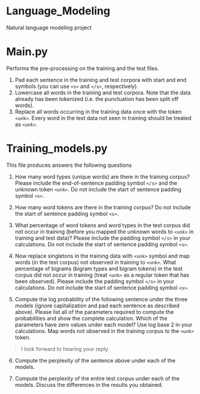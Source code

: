 # Language_Modeling
Natural language modeling project

# Main.py
Performs the pre-processing on the training and the test files.
1. Pad each sentence in the training and test corpora with start and end symbols (you can
use `<s>` and `</s>`, respectively).
2. Lowercase all words in the training and test corpora. Note that the data already has
been tokenized (i.e. the punctuation has been split off words).
3. Replace all words occurring in the training data once with the token `<unk>`. Every word
in the test data not seen in training should be treated as `<unk>`.

# Training_models.py
This file produces answers the following questions

1. How many word types (unique words) are there in the training corpus? Please include
the end-of-sentence padding symbol `</s>` and the unknown token `<unk>`. Do not include
the start of sentence padding symbol `<s>`.

2. How many word tokens are there in the training corpus? Do not include the start of
sentence padding symbol `<s>`.

3. What percentage of word tokens and word types in the test corpus did not occur in
training (before you mapped the unknown words to `<unk>` in training and test data)?
Please include the padding symbol `</s>` in your calculations. Do not include the start
of sentence padding symbol `<s>`.

4. Now replace singletons in the training data with `<unk>` symbol and map words (in the
test corpus) not observed in training to `<unk>`. What percentage of bigrams (bigram
types and bigram tokens) in the test corpus did not occur in training (treat `<unk>` as a
regular token that has been observed). Please include the padding symbol `</s>` in your
calculations. Do not include the start of sentence padding symbol `<s>`.

5. Compute the log probability of the following sentence under the three models (ignore
capitalization and pad each sentence as described above). Please list all of the parameters
required to compute the probabilities and show the complete calculation. Which
of the parameters have zero values under each model? Use log base 2 in your calculations.
Map words not observed in the training corpus to the `<unk>` token.
> I look forward to hearing your reply.

6. Compute the perplexity of the sentence above under each of the models.

7. Compute the perplexity of the entire test corpus under each of the models. Discuss the
differences in the results you obtained.

